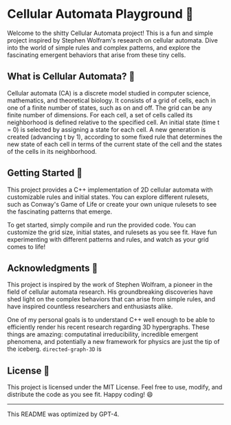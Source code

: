 # Cellular Automata Playground 🎉

Welcome to the shitty Cellular Automata project! This is a fun and simple project inspired by Stephen Wolfram's research on cellular automata. Dive into the world of simple rules and complex patterns, and explore the fascinating emergent behaviors that arise from these tiny cells.

## What is Cellular Automata? 🤔

Cellular automata (CA) is a discrete model studied in computer science, mathematics, and theoretical biology. It consists of a grid of cells, each in one of a finite number of states, such as on and off. The grid can be any finite number of dimensions. For each cell, a set of cells called its neighborhood is defined relative to the specified cell. An initial state (time t = 0) is selected by assigning a state for each cell. A new generation is created (advancing t by 1), according to some fixed rule that determines the new state of each cell in terms of the current state of the cell and the states of the cells in its neighborhood.

## Getting Started 🚀

This project provides a C++ implementation of 2D cellular automata with customizable rules and initial states. You can explore different rulesets, such as Conway's Game of Life or create your own unique rulesets to see the fascinating patterns that emerge.

To get started, simply compile and run the provided code. You can customize the grid size, initial states, and rulesets as you see fit. Have fun experimenting with different patterns and rules, and watch as your grid comes to life!

## Acknowledgments 🙌

This project is inspired by the work of Stephen Wolfram, a pioneer in the field of cellular automata research. His groundbreaking discoveries have shed light on the complex behaviors that can arise from simple rules, and have inspired countless researchers and enthusiasts alike.

One of my personal goals is to understand C++ well enough to be able to efficiently render his recent research regarding 3D hypergraphs. These things are amazing: computatinal irreducibility, incredible emergent phenomena, and potentially a new framework for physics are just the tip of the iceberg. `directed-graph-3D` is 

## License 📄

This project is licensed under the MIT License. Feel free to use, modify, and distribute the code as you see fit. Happy coding! 😄

-----------

This README was optimized by GPT-4.